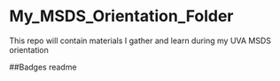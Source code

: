 # My_MSDS_Orientation_Folder
This repo will contain materials I gather and learn during my UVA MSDS orientation

##Badges readme

